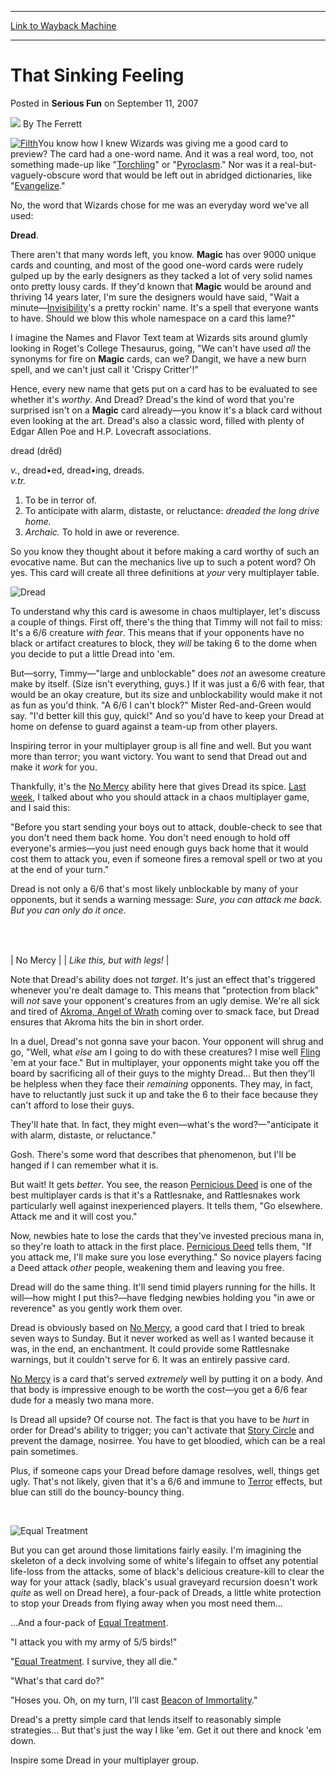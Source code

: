 
---
[Link to Wayback Machine](https://web.archive.org/web/20200812040153/https://magic.wizards.com/en/articles/archive/serious-fun/sinking-feeling-2007-09-11)

[_metadata_:author]:- "The Ferrett"
[_metadata_:generator]:- "Drupal 7 (http://drupal.org)"
[_metadata_:node]:- "623791"
[_metadata_:publish_date]:- "2007-09-11"
[_metadata_:source]:- "div-main-content"
[_metadata_:title]:- "That Sinking Feeling"
[_metadata_:wayback_capture_timestamp]:- "2020-08-12 04:01:53"
[_metadata_:wayback_raw_url]:- "https://web.archive.org/web/20200812040153id_/https://magic.wizards.com/en/articles/archive/serious-fun/sinking-feeling-2007-09-11"
[_metadata_:wayback_url]:- "https://magic.wizards.com/en/articles/archive/serious-fun/sinking-feeling-2007-09-11"
---


That Sinking Feeling
====================



 Posted in **Serious Fun**
 on September 11, 2007 






![](https://media.magic.wizards.com/styles/auth_small/public/images/person/authorpic_theferrett.jpg)
By The Ferrett












[![Filth](https://media.magic.wizards.com/image_legacy_migration/magic/images/cardart/JUD/Filth.jpg)](http://gatherer.wizards.com/Pages/Card/Details.aspx?&name=Filth)You know how I knew Wizards was giving me a good card to preview? The card had a one-word name. And it was a real word, too, not something made-up like "[Torchling](http://gatherer.wizards.com/Pages/Card/Details.aspx?name=Torchling)" or "[Pyroclasm](http://gatherer.wizards.com/Pages/Card/Details.aspx?name=Pyroclasm)." Nor was it a real-but-vaguely-obscure word that would be left out in abridged dictionaries, like "[Evangelize](http://gatherer.wizards.com/Pages/Card/Details.aspx?name=Evangelize)."


No, the word that Wizards chose for me was an everyday word we've all used:


**Dread**.


There aren't that many words left, you know. **Magic** has over 9000 unique cards and counting, and most of the good one-word cards were rudely gulped up by the early designers as they tacked a lot of very solid names onto pretty lousy cards. If they'd known that **Magic** would be around and thriving 14 years later, I'm sure the designers would have said, "Wait a minute—[Invisibility](http://gatherer.wizards.com/Pages/Card/Details.aspx?name=Invisibility)'s a pretty rockin' name. It's a spell that everyone wants to have. Should we blow this whole namespace on a card this lame?"


I imagine the Names and Flavor Text team at Wizards sits around glumly looking in Roget's College Thesaurus, going, "We can't have used *all* the synonyms for fire on **Magic** cards, can we? Dangit, we have a new burn spell, and we can't just call it 'Crispy Critter'!"


Hence, every new name that gets put on a card has to be evaluated to see whether it's *worthy*. And Dread? Dread's the kind of word that you're surprised isn't on a **Magic** card already—you know it's a black card without even looking at the art. Dread's also a classic word, filled with plenty of Edgar Allen Poe and H.P. Lovecraft associations.


dread (drĕd)


*v.*, dread•ed, dread•ing, dreads.  
*v.tr.*


1. To be in terror of.
2. To anticipate with alarm, distaste, or reluctance: *dreaded the long drive home.*
3. *Archaic.* To hold in awe or reverence.

  

So you know they thought about it before making a card worthy of such an evocative name. But can the mechanics live up to such a potent word? Oh yes. This card will create all three definitions at *your* very multiplayer table.

![Dread](https://media.magic.wizards.com/image_legacy_migration/magic/images/mtgcom/fcpics/serious/tf51_DreadXXX.jpg)


To understand why this card is awesome in chaos multiplayer, let's discuss a couple of things. First off, there's the thing that Timmy will not fail to miss: It's a 6/6 creature *with fear*. This means that if your opponents have no black or artifact creatures to block, they *will* be taking 6 to the dome when you decide to put a little Dread into 'em.


But—sorry, Timmy—"large and unblockable" does *not* an awesome creature make by itself. (Size isn't everything, guys.) If it was just a 6/6 with fear, that would be an okay creature, but its size and unblockability would make it not as fun as you'd think. "A 6/6 I can't block?" Mister Red-and-Green would say. "I'd better kill this guy, quick!" And so you'd have to keep your Dread at home on defense to guard against a team-up from other players.


Inspiring terror in your multiplayer group is all fine and well. But you want more than terror; you want victory. You want to send that Dread out and make it *work* for you.


Thankfully, it's the [No Mercy](http://gatherer.wizards.com/Pages/Card/Details.aspx?name=No+Mercy) ability here that gives Dread its spice. [Last week](/en/articles/archive/serious-fun/attacking-right-guy-2007-09-04), I talked about who you should attack in a chaos multiplayer game, and I said this:


"Before you start sending your boys out to attack, double-check to see that you don't need them back home. You don't need enough to hold off everyone's armies—you just need enough guys back home that it would cost them to attack you, even if someone fires a removal spell or two at you at the end of your turn."


Dread is not only a 6/6 that's most likely unblockable by many of your opponents, but it sends a warning message: *Sure, you can attack me back. But you can only do it once*.


 




|  |
| --- |
| 
No Mercy
 |
| *Like this, but with legs!* |


Note that Dread's ability does not *target*. It's just an effect that's triggered whenever you're dealt damage to. This means that "protection from black" will *not* save your opponent's creatures from an ugly demise. We're all sick and tired of [Akroma, Angel of Wrath](http://gatherer.wizards.com/Pages/Card/Details.aspx?name=Akroma%2C+Angel+of+Wrath) coming over to smack face, but Dread ensures that Akroma hits the bin in short order.

In a duel, Dread's not gonna save your bacon. Your opponent will shrug and go, "Well, what *else* am I going to do with these creatures? I mise well [Fling](http://gatherer.wizards.com/Pages/Card/Details.aspx?name=Fling) 'em at your face." But in multiplayer, your opponents might take you off the board by sacrificing all of their guys to the mighty Dread... But then they'll be helpless when they face their *remaining* opponents. They may, in fact, have to reluctantly just suck it up and take the 6 to their face because they can't afford to lose their guys.


They'll hate that. In fact, they might even—what's the word?—"anticipate it with alarm, distaste, or reluctance."


Gosh. There's some word that describes that phenomenon, but I'll be hanged if I can remember what it is.


But wait! It gets *better*. You see, the reason [Pernicious Deed](http://gatherer.wizards.com/Pages/Card/Details.aspx?name=Pernicious+Deed) is one of the best multiplayer cards is that it's a Rattlesnake, and Rattlesnakes work particularly well against inexperienced players. It tells them, "Go elsewhere. Attack me and it will cost you."


Now, newbies hate to lose the cards that they've invested precious mana in, so they're loath to attack in the first place. [Pernicious Deed](http://gatherer.wizards.com/Pages/Card/Details.aspx?name=Pernicious+Deed) tells them, "If you attack me, I'll make sure you lose everything." So novice players facing a Deed attack *other* people, weakening them and leaving you free.


Dread will do the same thing. It'll send timid players running for the hills. It will—how might I put this?—have fledging newbies holding you "in awe or reverence" as you gently work them over.


Dread is obviously based on [No Mercy](http://gatherer.wizards.com/Pages/Card/Details.aspx?name=No+Mercy), a good card that I tried to break seven ways to Sunday. But it never worked as well as I wanted because it was, in the end, an enchantment. It could provide some Rattlesnake warnings, but it couldn't serve for 6. It was an entirely passive card.


[No Mercy](http://gatherer.wizards.com/Pages/Card/Details.aspx?name=No+Mercy) is a card that's served *extremely* well by putting it on a body. And that body is impressive enough to be worth the cost—you get a 6/6 fear dude for a measly two mana more.


Is Dread all upside? Of course not. The fact is that you have to be *hurt* in order for Dread's ability to trigger; you can't activate that [Story Circle](http://gatherer.wizards.com/Pages/Card/Details.aspx?name=Story+Circle) and prevent the damage, nosirree. You have to get bloodied, which can be a real pain sometimes.


Plus, if someone caps your Dread before damage resolves, well, things get ugly. That's not likely, given that it's a 6/6 and immune to [Terror](http://gatherer.wizards.com/Pages/Card/Details.aspx?name=Terror) effects, but blue can still do the bouncy-bouncy thing.


 



![Equal Treatment](http://gatherer.wizards.com/Handlers/Image.ashx?type=card&name=Equal+Treatment)

But you can get around those limitations fairly easily. I'm imagining the skeleton of a deck involving some of white's lifegain to offset any potential life-loss from the attacks, some of black's delicious creature-kill to clear the way for your attack (sadly, black's usual graveyard recursion doesn't work *quite* as well on Dread here), a four-pack of Dreads, a little white protection to stop your Dreads from flying away when you most need them...

...And a four-pack of [Equal Treatment](http://gatherer.wizards.com/Pages/Card/Details.aspx?name=Equal+Treatment).


"I attack you with my army of 5/5 birds!"


"[Equal Treatment](http://gatherer.wizards.com/Pages/Card/Details.aspx?name=Equal+Treatment). I survive, they all die."


"What's that card do?"


"Hoses you. Oh, on my turn, I'll cast [Beacon of Immortality](http://gatherer.wizards.com/Pages/Card/Details.aspx?name=Beacon+of+Immortality)."


Dread's a pretty simple card that lends itself to reasonably simple strategies... But that's just the way I like 'em. Get it out there and knock 'em down.


Inspire some Dread in your multiplayer group.








